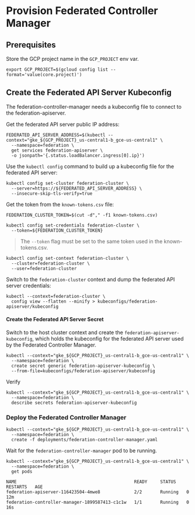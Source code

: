 # Provision Federated Controller Manager

## Prerequisites

Store the GCP project name in the `GCP_PROJECT` env var.

```
export GCP_PROJECT=$(gcloud config list --format='value(core.project)')
```

## Create the Federated API Server Kubeconfig

The federation-controller-manager needs a kubeconfig file to connect to the federation-apiserver.

Get the federated API server public IP address:

```
FEDERATED_API_SERVER_ADDRESS=$(kubectl --context="gke_${GCP_PROJECT}_us-central1-b_gce-us-central1" \
  --namespace=federation \
  get services federation-apiserver \
  -o jsonpath='{.status.loadBalancer.ingress[0].ip}')
```

Use the `kubectl config` command to build up a kubeconfig file for the federated API server:

```
kubectl config set-cluster federation-cluster \
  --server=https://${FEDERATED_API_SERVER_ADDRESS} \
  --insecure-skip-tls-verify=true
```

Get the token from the `known-tokens.csv` file:

```
FEDERATION_CLUSTER_TOKEN=$(cut -d"," -f1 known-tokens.csv)
```

```
kubectl config set-credentials federation-cluster \
  --token=${FEDERATION_CLUSTER_TOKEN}
```

> The `--token` flag must be set to the same token used in the known-tokens.csv.

```
kubectl config set-context federation-cluster \
  --cluster=federation-cluster \
  --user=federation-cluster
```

Switch to the `federation-cluster` context and dump the federated API server credentials:

```
kubectl --context=federation-cluster \
  config view --flatten --minify > kubeconfigs/federation-apiserver/kubeconfig
```

#### Create the Federated API Server Secret

Switch to the host cluster context and create the `federation-apiserver-kubeconfig`, which holds the kubeconfig for the federated API server used by the Federated Controller Manager.

```
kubectl --context="gke_${GCP_PROJECT}_us-central1-b_gce-us-central1" \
  --namespace=federation \
  create secret generic federation-apiserver-kubeconfig \
  --from-file=kubeconfigs/federation-apiserver/kubeconfig
```

Verify

```
kubectl --context="gke_${GCP_PROJECT}_us-central1-b_gce-us-central1" \
  --namespace=federation \
  describe secrets federation-apiserver-kubeconfig
```

### Deploy the Federated Controller Manager

```
kubectl --context="gke_${GCP_PROJECT}_us-central1-b_gce-us-central1" \
  --namespace=federation \
  create -f deployments/federation-controller-manager.yaml
```

Wait for the `federation-controller-manager` pod to be running.

```
kubectl --context="gke_${GCP_PROJECT}_us-central1-b_gce-us-central1" \
  --namespace=federation \
  get pods
```

```
NAME                                             READY     STATUS    RESTARTS   AGE
federation-apiserver-116423504-4mwe8             2/2       Running   0          12m
federation-controller-manager-1899587413-c1c1w   1/1       Running   0          16s
```
